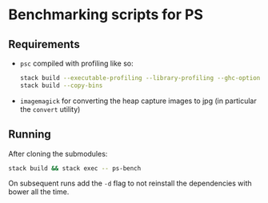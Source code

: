# Benchmarking scripts for PS

## Requirements

- `psc` compiled with profiling like so:

  ```sh
  stack build --executable-profiling --library-profiling --ghc-options="-fprof-auto -rtsopts" 
  stack build --copy-bins
  ```

- `imagemagick` for converting the heap capture images to jpg (in particular the
  `convert` utility)

## Running

After cloning the submodules:

```sh
stack build && stack exec -- ps-bench
```

On subsequent runs add the `-d` flag to not reinstall the dependencies with
bower all the time.

